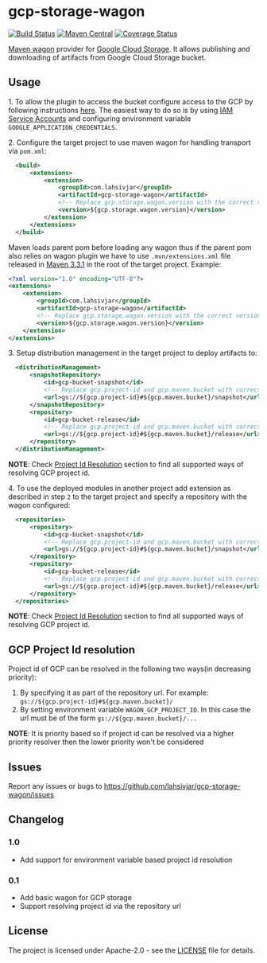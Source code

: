 # gcp-storage-wagon

[![Build Status](https://travis-ci.com/lahsivjar/gcp-storage-wagon.svg?branch=master)](https://travis-ci.com/lahsivjar/gcp-storage-wagon) [![Maven Central](https://img.shields.io/maven-central/v/com.lahsivjar/gcp-storage-wagon.svg)](https://search.maven.org/artifact/com.lahsivjar/gcp-storage-wagon) [![Coverage Status](https://coveralls.io/repos/github/lahsivjar/gcp-storage-wagon/badge.svg?branch=master)](https://coveralls.io/github/lahsivjar/gcp-storage-wagon?branch=master)

[Maven wagon](https://maven.apache.org/wagon/) provider for [Google Cloud Storage](https://cloud.google.com/storage/). It allows publishing and downloading of artifacts from Google Cloud Storage bucket.

## Usage

1\. To allow the plugin to access the bucket configure access to the GCP by following instructions [here](https://cloud.google.com/docs/authentication/getting-started). The easiest way to do so is by using [IAM Service Accounts](https://cloud.google.com/iam/docs/understanding-service-accounts) and configuring environment variable `GOOGLE_APPLICATION_CREDENTIALS`.

2\. Configure the target project to use maven wagon for handling transport via `pom.xml`:

```xml
  <build>
      <extensions>
          <extension>
              <groupId>com.lahsivjar</groupId>
              <artifactId>gcp-storage-wagon</artifactId>
              <!-- Replace gcp.storage.wagon.version with the correct version -->
              <version>${gcp.storage.wagon.version}</version>
          </extension>
      </extensions>
  </build>
```
Maven loads parent pom before loading any wagon thus if the parent pom also relies on wagon plugin we have to use `.mvn/extensions.xml` file released in [Maven 3.3.1](https://maven.apache.org/docs/3.3.1/release-notes.html) in the root of the target project. Example:

```xml
<?xml version="1.0" encoding="UTF-8"?>
<extensions>
    <extension>
        <groupId>com.lahsivjar</groupId>
        <artifactId>gcp-storage-wagon</artifactId>
        <!-- Replace gcp.storage.wagon.version with the correct version -->
        <version>${gcp.storage.wagon.version}</version>
    </extension>
</extensions>
```

3\. Setup distribution management in the target project to deploy artifacts to:

```xml
  <distributionManagement>
      <snapshotRepository>
          <id>gcp-bucket-snapshot</id>
          <!-- Replace gcp.project-id and gcp.maven.bucket with correct values -->
          <url>gs://${gcp.project-id}#${gcp.maven.bucket}/snapshot</url>
      </snapshotRepository>
      <repository>
          <id>gcp-bucket-release</id>
          <!-- Replace gcp.project-id and gcp.maven.bucket with correct values -->
          <url>gs://${gcp.project-id}#${gcp.maven.bucket}/release</url>
      </repository>
  </distributionManagement>
```
__NOTE__: Check [Project Id Resolution](#gcp-project-id-resolution) section to find all supported ways of resolving GCP project id.

4\. To use the deployed modules in another project add extension as described in step `2` to the target project and specify a repository with the wagon configured:

```xml
  <repositories>
      <repository>
          <id>gcp-bucket-snapshot</id>
          <!-- Replace gcp.project-id and gcp.maven.bucket with correct values -->
          <url>gs://${gcp.project-id}#${gcp.maven.bucket}/snapshot</url>
      </repository>
      <repository>
          <id>gcp-bucket-release</id>
          <!-- Replace gcp.project-id and gcp.maven.bucket with correct values -->
          <url>gs://${gcp.project-id}#${gcp.maven.bucket}/release</url>
      </repository>
  </repositories>
```
__NOTE__: Check [Project Id Resolution](#gcp-project-id-resolution) section to find all supported ways of resolving GCP project id.

## GCP Project Id resolution
Project id of GCP can be resolved in the following two ways(in decreasing priority):

1. By specifying it as part of the repository url. For example: `gs://${gcp.project-id}#${gcp.maven.bucket}/`
2. By setting environment variable `WAGON_GCP_PROJECT_ID`. In this case the url must be of the form `gs://${gcp.maven.bucket}/...`

__NOTE__: It is priority based so if project id can be resolved via a higher priority resolver then the lower priority won't be considered

## Issues

Report any issues or bugs to https://github.com/lahsivjar/gcp-storage-wagon/issues

## Changelog
### 1.0
* Add support for environment variable based project id resolution

### 0.1
* Add basic wagon for GCP storage
* Support resolving project id via the repository url

## License
The project is licensed under Apache-2.0 - see the [LICENSE](LICENSE) file for details.
